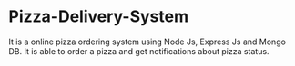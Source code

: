# Pizza-Delivery-System
It is a online pizza ordering system using Node Js, Express Js and Mongo DB. It is able to order a pizza and get notifications about pizza status.
